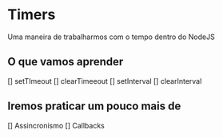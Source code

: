 # Timers

Uma maneira de trabalharmos com o tempo dentro do NodeJS

## O que vamos aprender
[] setTImeout
[] clearTimeeout
[] setInterval
[] clearInterval

## Iremos praticar um pouco mais de
[] Assincronismo
[] Callbacks
